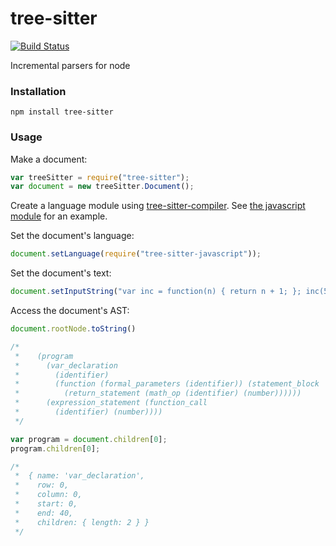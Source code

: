 tree-sitter
===========

[![Build Status](https://travis-ci.org/tree-sitter/node-tree-sitter.svg?branch=master)](https://travis-ci.org/tree-sitter/node-tree-sitter)

Incremental parsers for node

### Installation

```
npm install tree-sitter
```

### Usage

Make a document:

```javascript
var treeSitter = require("tree-sitter");
var document = new treeSitter.Document();
```

Create a language module using [tree-sitter-compiler](http://github.com/tree-sitter/node-tree-sitter-compiler). See [the javascript module](http://github.com/tree-sitter/node-tree-sitter-javascript) for an example.

Set the document's language:

```javascript
document.setLanguage(require("tree-sitter-javascript"));
```

Set the document's text:

```javascript
document.setInputString("var inc = function(n) { return n + 1; }; inc(5);");
```

Access the document's AST:

```javascript
document.rootNode.toString()

/*
 *    (program
 *      (var_declaration
 *        (identifier)
 *        (function (formal_parameters (identifier)) (statement_block
 *          (return_statement (math_op (identifier) (number))))))
 *      (expression_statement (function_call
 *        (identifier) (number))))
 */

var program = document.children[0];
program.children[0];

/*
 *  { name: 'var_declaration',
 *    row: 0,
 *    column: 0,
 *    start: 0,
 *    end: 40,
 *    children: { length: 2 } }
 */
```

